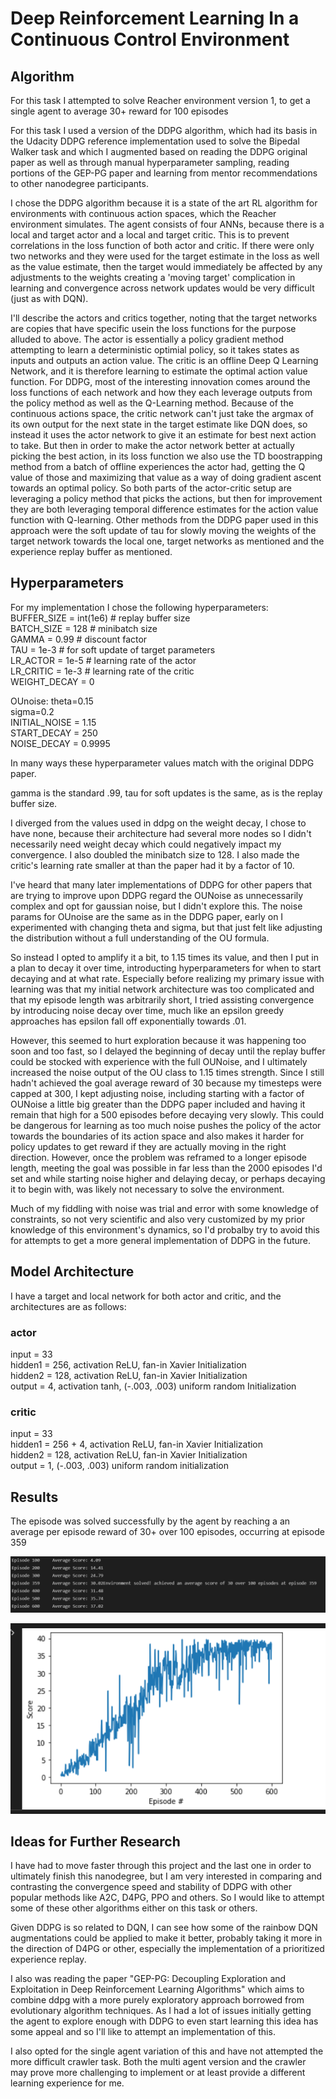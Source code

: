 # Deep Reinforcement Learning In a Continuous Control Environment

## Algorithm

For this task I attempted to solve Reacher environment version 1, to get a single agent to average 30+ reward for 100 episodes

For this task I used a version of the DDPG algorithm, which had its basis in the Udacity DDPG reference 
implementation used to solve the Bipedal Walker task and which I augmented based on reading the DDPG original paper
as well as through manual hyperparameter sampling, reading portions of the GEP-PG paper and learning from mentor recommendations
to other nanodegree participants. 

I chose the DDPG algorithm because it is a state of the art RL algorithm for environments with continuous action spaces, which the Reacher environment simulates. 
The agent consists of four ANNs, because there is a local and target actor and a local and target critic. This is to prevent 
correlations in the loss function of both actor and critic. If there were only two networks and they were used for the target estimate
in the loss as well as the value estimate, then the target would immediately be affected by any adjustments to the weights creating a 'moving target' 
complication in learning and convergence across network updates would be very difficult (just as with DQN). 

I'll describe the actors and critics together, noting that the target networks are copies that have specific usein the loss functions for the purpose alluded to above.
The actor is essentially a policy gradient method attempting to learn a deterministic optimial policy, so it takes states as inputs and outputs an action value. 
The critic is an offline Deep Q Learning Network, and it is therefore learning to estimate the optimal action value function. For DDPG, most of the interesting innovation comes
around the loss functions of each network and how they each leverage outputs from the policy method as well as the Q-Learning method. Because of the continuous actions space, the critic network can't just take the argmax of its own output for the next state in the target estimate like DQN does, so instead it uses the actor network to give it an estimate for best next action to take. But then in order to make the actor 
network better at actually picking the best action, in its loss function we also use the TD boostrapping method from a batch of offline experiences the actor had, getting the 
Q value of those and maximizing that value as a way of doing gradient ascent towards an optimal policy. So both parts of the actor-critic setup are leveraging a policy method 
that picks the actions, but then for improvement they are both leveraging temporal difference estimates for the action value function with Q-learning. Other 
methods from the DDPG paper used in this approach were the soft update of tau for slowly moving the weights of the target network towards the local one, target networks as 
mentioned and the experience replay buffer as mentioned. 

## Hyperparameters

For my implementation I chose the following hyperparameters:
BUFFER_SIZE = int(1e6)  # replay buffer size  
BATCH_SIZE = 128  # minibatch size  
GAMMA = 0.99  # discount factor  
TAU = 1e-3  # for soft update of target parameters  
LR_ACTOR = 1e-5  # learning rate of the actor  
LR_CRITIC = 1e-3  # learning rate of the critic  
WEIGHT_DECAY = 0  

OUnoise: 
theta=0.15  
sigma=0.2  
INITIAL_NOISE = 1.15  
START_DECAY = 250  
NOISE_DECAY = 0.9995  

In many ways these hyperparameter values match with the original DDPG paper. 

gamma is the standard .99, tau for soft updates is the same, as is the replay buffer size. 

I diverged from the values used in ddpg on the weight decay, I chose to have none, because their architecture had several more nodes so I didn't necessarily need weight decay which could 
negatively impact my convergence. I also doubled the minibatch size to 128. I also made the critic's learning rate smaller at than the paper had it by a factor of 10.

I've heard that many later implementations of DDPG for other papers that are trying to improve upon DDPG regard the OUNoise as unnecessarily complex and opt for gaussian noise, but I didn't
explore this. The noise params for OUnoise are the same as in the DDPG paper, early on I experimented with changing theta and sigma, but that just felt like adjusting the distribution without a full understanding of the OU formula.

So instead I opted to amplify it a bit, to 1.15 times its value, and then I put in a plan to decay it over time, introducting hyperparameters for when to start decaying and at what rate. 
Especially before realizing my primary issue with learning was that my initial network architecture was too complicated and that my episode length was arbitrarily short, I tried assisting 
convergence by introducing noise decay over time, much like an epsilon greedy approaches has epsilon fall off exponentially towards .01. 

However, this seemed to hurt exploration because it was happening too soon and too fast, so I delayed the beginning of decay until the replay buffer could be stocked with experience with the full OUNoise, and I ultimately increased the noise output of the OU class to 1.15 times strength. Since I still hadn't achieved the goal average reward of 30 because my timesteps were capped at 300, I kept adjusting noise, including starting with a factor of OUNoise a little big greater than the DDPG paper included and having it remain that high for a 500 episodes before decaying very slowly. This could be dangerous for learning as too much noise pushes the policy of the actor towards the boundaries of its action space and also makes it harder for policy updates to get reward if they are actually moving in the right direction. However, once the problem was reframed to a longer episode length, meeting the goal was possible in far less than the 2000 episodes I'd set and while starting noise higher and delaying decay, or perhaps decaying it to begin with, was likely not necessary to solve the environment.

Much of my fiddling with noise was trial and error with some knowledge of constraints, so not very scientific and also very customized by my prior knowledge of this environment's dynamics, so I'd probalby try to avoid this for attempts to get a more general implementation of DDPG in the future.


## Model Architecture

I have a target and local network for both actor and critic, and the architectures are as follows: 

### actor 
input = 33  
hidden1 = 256, activation ReLU, fan-in Xavier Initialization  
hidden2 = 128, activation ReLU, fan-in Xavier Initialization  
output = 4, activation tanh, (-.003, .003) uniform random Initialization  

### critic
input = 33  
hidden1 = 256 + 4, activation ReLU, fan-in Xavier Initialization  
hidden2 = 128, activation ReLU, fan-in Xavier Initialization  
output = 1, (-.003, .003) uniform random initialization  


## Results

The episode was solved successfully by the agent by reaching a an average per episode reward of 30+ over 100 episodes, occurring at
episode 359 

![Epsiode Log For Solved Environment](Episode_Log_Reacher_solved.png?raw=true)

![Plot Of Rewards for Solved Training Run](plot_reacher_solved.png?raw=true)

## Ideas for Further Research

I have had to move faster through this project and the last one in order to ultimately finish this nanodegree, but I am very interested in comparing and contrasting the 
convergence speed and stability of DDPG with other popular methods like A2C, D4PG, PPO and others. So I would like to attempt some of these other algorithms either on this task or 
others. 

Given DDPG is so related to DQN, I can see how some of the rainbow DQN augmentations could be applied to make it better, probably taking it more in the direction of D4PG or other, 
especially the implementation of a prioritized experience replay. 

I also was reading the paper "GEP-PG: Decoupling Exploration and Exploitation in Deep
Reinforcement Learning Algorithms" which aims to combine ddpg with a more purely exploratory approach borrowed from evolutionary algorithm techniques. As I had a lot of issues
initially getting the agent to explore enough with DDPG to even start learning this idea has some appeal and so I'll like to attempt an implementation of this. 

I also opted for the single agent variation of this and have not attempted the more difficult crawler task. Both the multi agent version and the crawler may prove more challenging to
implement or at least provide a different learning experience for me. 